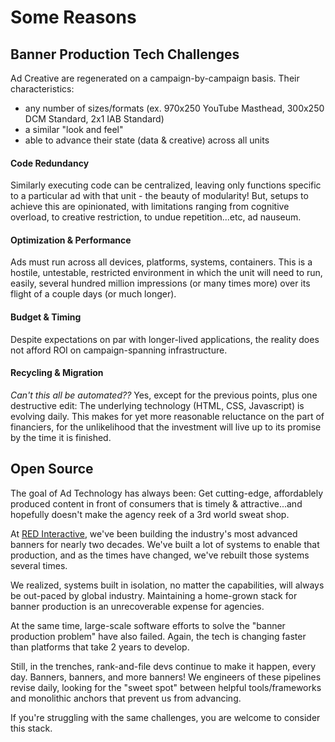 # Some Reasons

## Banner Production Tech Challenges

Ad Creative are regenerated on a campaign-by-campaign basis. Their characteristics:

* any number of sizes/formats (ex. 970x250 YouTube Masthead, 300x250 DCM Standard, 2x1 IAB Standard)
* a similar "look and feel"
* able to advance their state (data & creative) across all units

#### Code Redundancy

Similarly executing code can be centralized, leaving only functions specific to a particular ad with that unit - the beauty of modularity! But, setups to achieve this are opinionated, with limitations ranging from cognitive overload, to creative restriction, to undue repetition...etc, ad nauseum.

#### Optimization & Performance

Ads must run across all devices, platforms, systems, containers. This is a hostile, untestable, restricted environment in which the unit will need to run, easily, several hundred million impressions (or many times more) over its flight of a couple days (or much longer).

#### Budget & Timing

Despite expectations on par with longer-lived applications, the reality does not afford ROI on campaign-spanning infrastructure.

#### Recycling & Migration

_Can't this all be automated??_ Yes, except for the previous points, plus one destructive edit: The underlying technology (HTML, CSS, Javascript) is evolving daily. This makes for yet more reasonable reluctance on the part of financiers, for the unlikelihood that the investment will live up to its promise by the time it is finished.

## Open Source

The goal of Ad Technology has always been: Get cutting-edge, affordablely produced content in front of consumers that is timely & attractive...and hopefully doesn't make the agency reek of a 3rd world sweat shop.

At [RED Interactive](http://www.ff0000.com/), we've been building the industry's most advanced banners for nearly two decades. We've built a lot of systems to enable that production, and as the times have changed, we've rebuilt those systems several times.

We realized, systems built in isolation, no matter the capabilities, will always be out-paced by global industry. Maintaining a home-grown stack for banner production is an unrecoverable expense for agencies.

At the same time, large-scale software efforts to solve the "banner production problem" have also failed. Again, the tech is changing faster than platforms that take 2 years to develop.

Still, in the trenches, rank-and-file devs continue to make it happen, every day. Banners, banners, and more banners! We engineers of these pipelines revise daily, looking for the "sweet spot" between helpful tools/frameworks and monolithic anchors that prevent us from advancing.

If you're struggling with the same challenges, you are welcome to consider this stack.
